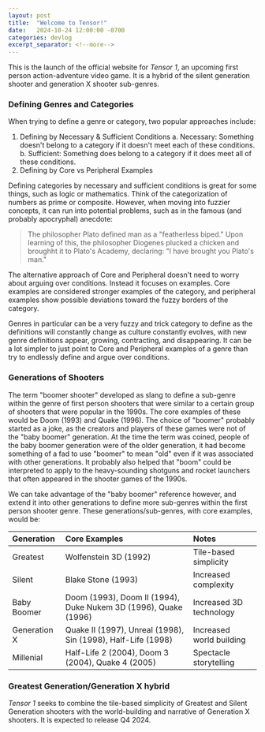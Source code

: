 ```yaml
---
layout: post
title:  "Welcome to Tensor!"
date:   2024-10-24 12:00:00 -0700
categories: devlog
excerpt_separator: <!--more-->
---
```


This is the launch of the official website for *Tensor 1*, an upcoming first person action-adventure video game. It is a hybrid of the silent generation shooter and generation X shooter sub-genres.
<!--more-->

### Defining Genres and Categories

When trying to define a genre or category, two popular approaches include:
1. Defining by Necessary & Sufficient Conditions
    a. Necessary: Something doesn't belong to a category if it doesn't meet each of these conditions.
    b. Sufficient: Something does belong to a category if it does meet all of these conditions.
2. Defining by Core vs Peripheral Examples

Defining categories by necessary and sufficient conditions is great for some things, such as logic or mathematics. Think of the categorization of numbers as prime or composite. However, when moving into fuzzier concepts, it can run into potential problems, such as in the famous (and probably apocryphal) anecdote:

> The philosopher Plato defined man as a "featherless biped." Upon learning of this, the philosopher Diogenes plucked a chicken and broughht it to Plato's Academy, declaring: "I have brought you Plato's man."

The alternative approach of Core and Peripheral doesn't need to worry about arguing over conditions. Instead it focuses on examples. Core examples are considered stronger examples of the category, and peripheral examples show possible deviations toward the fuzzy borders of the category. 

Genres in particular can be a very fuzzy and trick category to define as the definitions will constantly change as culture constantly evolves, with new genre definitions appear, growing, contracting, and disappearing. It can be a lot simpler to just point to Core and Peripheral examples of a genre than try to endlessly define and argue over conditions.

### Generations of Shooters

The term "boomer shooter" developed as slang to define a sub-genre within the genre of first person shooters that were similar to a certain group of shooters that were popular in the 1990s. The core examples of these would be Doom (1993) and Quake (1996). The choice of "boomer" probably started as a joke, as the creators and players of these games were not of the "baby boomer" generation. At the time the term was coined, people of the baby boomer generation were of the older generation, it had become something of a fad to use "boomer" to mean "old" even if it was associated with other generations. It probably also helped that "boom" could be interpreted to apply to the heavy-sounding shotguns and rocket launchers that often appeared in the shooter games of the 1990s.

We can take advantage of the "baby boomer" reference however, and extend it into other generations to define more sub-genres within the first person shooter genre. These generations/sub-genres, with core examples, would be:

| Generation          | Core Examples                                                   | Notes                     |
|:--------------------|:----------------------------------------------------------------|:--------------------------|
| Greatest            | Wolfenstein 3D (1992)                                           | Tile-based simplicity     |
| Silent              | Blake Stone (1993)                                              | Increased complexity      |
| Baby Boomer         | Doom (1993), Doom II (1994), Duke Nukem 3D (1996), Quake (1996) | Increased 3D technology   |
| Generation X        | Quake II (1997), Unreal (1998), Sin (1998), Half-Life (1998)    | Increased world building  |
| Millenial           | Half-Life 2 (2004), Doom 3 (2004), Quake 4 (2005)               | Spectacle storytelling    |

### Greatest Generation/Generation X hybrid

*Tensor 1* seeks to combine the tile-based simplicity of Greatest and Silent Generation shooters with the world-building and narrative of Generation X shooters. It is expected to release Q4 2024.